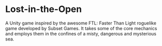 # Lost-in-the-Open
A Unity game inspired by the awesome FTL: Faster Than Light roguelike game developed by Subset Games. It takes some of the core mechanics and employs them in the confines of a misty, dangerous and mysterious sea. 
